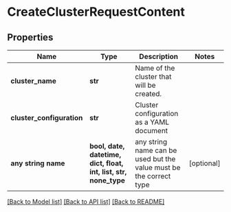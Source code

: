 # CreateClusterRequestContent


## Properties
Name | Type | Description | Notes
------------ | ------------- | ------------- | -------------
**cluster_name** | **str** | Name of the cluster that will be created. | 
**cluster_configuration** | **str** | Cluster configuration as a YAML document | 
**any string name** | **bool, date, datetime, dict, float, int, list, str, none_type** | any string name can be used but the value must be the correct type | [optional]

[[Back to Model list]](../README.md#documentation-for-models) [[Back to API list]](../README.md#documentation-for-api-endpoints) [[Back to README]](../README.md)


